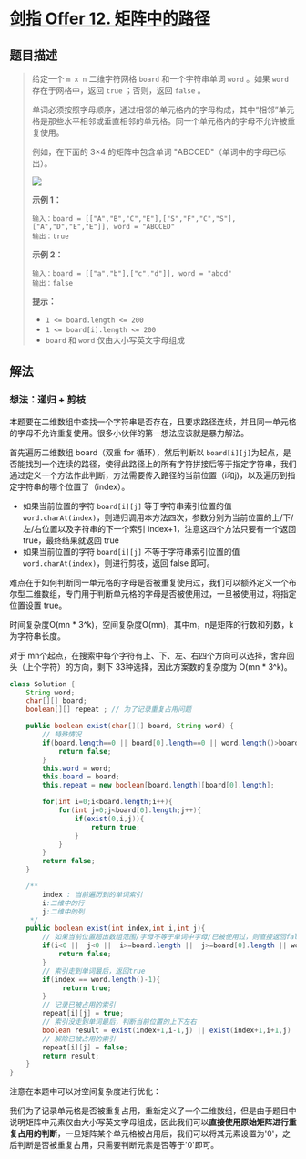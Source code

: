 # [剑指 Offer 12. 矩阵中的路径](https://leetcode-cn.com/problems/ju-zhen-zhong-de-lu-jing-lcof/)

## 题目描述

>给定一个 `m x n` 二维字符网格 `board` 和一个字符串单词 `word` 。如果 `word` 存在于网格中，返回 `true` ；否则，返回 `false` 。
>
>单词必须按照字母顺序，通过相邻的单元格内的字母构成，其中“相邻”单元格是那些水平相邻或垂直相邻的单元格。同一个单元格内的字母不允许被重复使用。
>
>例如，在下面的 3×4 的矩阵中包含单词 "ABCCED"（单词中的字母已标出）。
>
>![](https://cdn.jsdelivr.net/gh/SniperCoding/pictures1/20220313204147.jpg)
>
>**示例 1：**
>
>```
>输入：board = [["A","B","C","E"],["S","F","C","S"],["A","D","E","E"]], word = "ABCCED"
>输出：true
>```
>
>**示例 2：**
>
>```
>输入：board = [["a","b"],["c","d"]], word = "abcd"
>输出：false
>```
>
>**提示：**
>
>- `1 <= board.length <= 200`
>- `1 <= board[i].length <= 200`
>- `board` 和 `word` 仅由大小写英文字母组成

## 解法

### 想法：递归 + 剪枝

本题要在二维数组中查找一个字符串是否存在，且要求路径连续，并且同一单元格的字母不允许重复使用。很多小伙伴的第一想法应该就是暴力解法。

首先遍历二维数组 board（双重 for 循环），然后判断以 `board[i][j]`为起点，是否能找到一个连续的路径，使得此路径上的所有字符拼接后等于指定字符串，我们通过定义一个方法作此判断，方法需要传入路径的当前位置（i和j)，以及遍历到指定字符串的哪个位置了（index）。

- 如果当前位置的字符 `board[i][j]` 等于字符串索引位置的值`word.charAt(index)`，则递归调用本方法四次，参数分别为当前位置的上/下/左/右位置以及字符串的下一个索引 index+1，注意这四个方法只要有一个返回  true，最终结果就返回 true
- 如果当前位置的字符 `board[i][j]` 不等于字符串索引位置的值`word.charAt(index)`，则进行剪枝，返回 false 即可。

难点在于如何判断同一单元格的字母是否被重复使用过，我们可以额外定义一个布尔型二维数组，专门用于判断单元格的字母是否被使用过，一旦被使用过，将指定位置设置 true。

时间复杂度O(mn * 3^k)，空间复杂度O(mn)，其中m，n是矩阵的行数和列数，k为字符串长度。

对于 mn个起点，在搜索中每个字符有上、下、左、右四个方向可以选择，舍弃回头（上个字符）的方向，剩下 33种选择，因此方案数的复杂度为 O(mn * 3^k)。

~~~java
class Solution {
    String word;
    char[][] board;
    boolean[][] repeat ; // 为了记录重复占用问题

    public boolean exist(char[][] board, String word) {
        // 特殊情况
        if(board.length==0 || board[0].length==0 || word.length()>board.length * board[0].length){
            return false;
        }
        this.word = word;
        this.board = board;
        this.repeat = new boolean[board.length][board[0].length];

        for(int i=0;i<board.length;i++){
            for(int j=0;j<board[0].length;j++){
                if(exist(0,i,j)){
                    return true;
                }
            }
        }
        return false;
    }

    /**
        index : 当前遍历到的单词索引
        i:二维中的行
        j:二维中的列
     */
    public boolean exist(int index,int i,int j){
        // 如果当前位置超出数组范围/字母不等于单词中字母/已被使用过，则直接返回false
        if(i<0 ||  j<0 ||  i>=board.length ||  j>=board[0].length || word.charAt(index)!=board[i][j]  || repeat[i][j]){
            return false;
        }
        // 索引走到单词最后，返回true
        if(index == word.length()-1){
             return true;
        }
        // 记录已被占用的索引
        repeat[i][j] = true;
        // 索引没走到单词最后，判断当前位置的上下左右
        boolean result = exist(index+1,i-1,j) || exist(index+1,i+1,j) || exist(index+1,i,j-1) || exist(index+1,i,j+1);
        // 解除已被占用的索引
        repeat[i][j] = false;
        return result;
    }
}
~~~

注意在本题中可以对空间复杂度进行优化：

我们为了记录单元格是否被重复占用，重新定义了一个二维数组，但是由于题目中说明矩阵中元素仅由大小写英文字母组成，因此我们可以**直接使用原始矩阵进行重复占用的判断**，一旦矩阵某个单元格被占用后，我们可以将其元素设置为'0'，之后判断是否被重复占用，只需要判断元素是否等于'0'即可。

